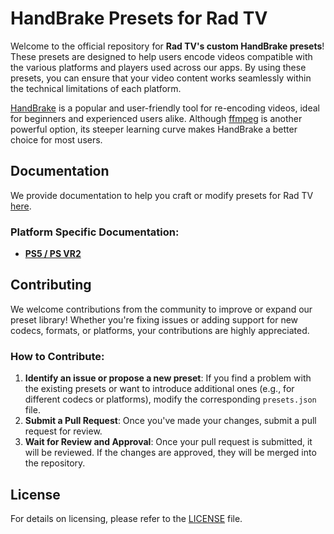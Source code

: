 # HandBrake Presets for Rad TV

Welcome to the official repository for **Rad TV's custom HandBrake presets**! These presets are designed to help users encode videos compatible with the various platforms and players used across our apps. By using these presets, you can ensure that your video content works seamlessly within the technical limitations of each platform.

[HandBrake](https://handbrake.fr/) is a popular and user-friendly tool for re-encoding videos, ideal for beginners and experienced users alike. Although [ffmpeg](https://www.ffmpeg.org/) is another powerful option, its steeper learning curve makes HandBrake a better choice for most users.

## Documentation

We provide documentation to help you craft or modify presets for Rad TV [here](https://docs.rad.live/rad/getting-started-subscribers-viewers).

### Platform Specific Documentation:
- [**PS5 / PS VR2**](https://docs.rad.live/rad/getting-started-subscribers-viewers/rad-tv-for-ps5-ps-vr2/video-encoding)

## Contributing

We welcome contributions from the community to improve or expand our preset library! Whether you're fixing issues or adding support for new codecs, formats, or platforms, your contributions are highly appreciated.

### How to Contribute:
1. **Identify an issue or propose a new preset**: If you find a problem with the existing presets or want to introduce additional ones (e.g., for different codecs or platforms), modify the corresponding `presets.json` file.
2. **Submit a Pull Request**: Once you've made your changes, submit a pull request for review.
3. **Wait for Review and Approval**: Once your pull request is submitted, it will be reviewed. If the changes are approved, they will be merged into the repository.

## License
For details on licensing, please refer to the [LICENSE](./LICENSE.md) file.
